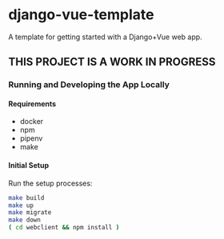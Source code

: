 # django-vue-template
A template for getting started with a Django+Vue web app.

## THIS PROJECT IS A WORK IN PROGRESS


### Running and Developing the App Locally

#### Requirements
- docker
- npm
- pipenv
- make

#### Initial Setup

Run the setup processes:
```sh
make build
make up
make migrate
make down
( cd webclient && npm install )
```